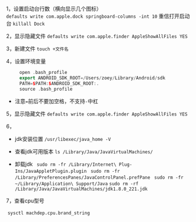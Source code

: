 1，设置启动台行数（横向显示几个图标）  
	`defaults write com.apple.dock springboard-columns -int 10`
   重信打开启动台 `killall Dock`

2，显示隐藏文件 `defaults write com.apple.finder AppleShowAllFiles YES`

3，新建文件 `touch +文件名`

4，设置环境变量

   ``` c++
        open .bash_profile
        export ANDROID_SDK_ROOT=/Users/zoey/Library/Android/sdk
        PATH=$PATH:$ANDROID_SDK_ROOT:.
        source .bash_profile
   ```

- 注意`=`前后不要加空格，不支持`-`中杠

5，显示隐藏文件 `defaults write com.apple.finder AppleShowAllFiles YES`

6，

- jdk安装位置 `/usr/libexec/java_home -V`

- 查看jdk可用版本 `ls /Library/Java/JavaVirtualMachines/`

- 卸载jdk
    ` sudo rm -fr /Library/Internet\ Plug-Ins/JavaAppletPlugin.plugin`
    ` sudo rm -fr /Library/PreferencesPanes/JavaControlPanel.prefPane`
    ` sudo rm -fr ~/Library/Application\ Support/Java`
    `sudo rm -rf /Library/Java/JavaVirtualMachines/jdk1.8.0_221.jdk`

7，查看cpu型号

​		`sysctl machdep.cpu.brand_string`

